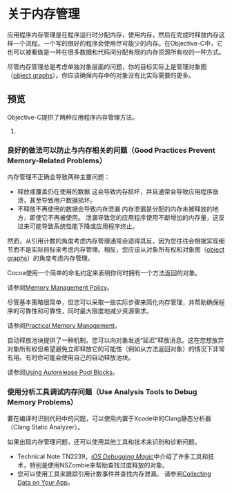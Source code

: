 # 关于内存管理

应用程序内存管理是在程序运行时分配内存，使用内存，然后在完成时释放内存这样一个流程。一个写的很好的程序会使用尽可能少的内存。在Objective-C中，它也可以被看做是一种在很多数据和代码间分配有限的内存资源所有权的一种方式。

尽管内存管理总是考虑单独对象层面的问题，你的目标实际上是管理对象图（[object graphs]()）。你应该确保内存中的对象没有比实际需要的更多。

## 预览

Objective-C提供了两种应用程序内存管理方法。

1. 
### 良好的做法可以防止与内存相关的问题（Good Practices Prevent Memory-Related Problems）

内存管理不正确会导致两种主要问题：

* 释放或覆盖仍在使用的数据
  这会导致内存损坏，并且通常会导致应用程序崩溃，甚至导致用户数据损坏。
* 不释放不再使用的数据会导致内存泄漏
  内存泄漏是分配的内存未被释放的地方，即使它不再被使用。 泄漏导致您的应用程序使用不断增加的内存量，这反过来可能导致系统性能下降或应用程序终止。

然而，从引用计数的角度考虑内存管理通常会适得其反，因为您往往会根据实现细节而不是实际目标来考虑内存管理。相反，您应该从对象所有权和对象图（[object graphs]()）的角度考虑内存管理。

Cocoa使用一个简单的命名约定来表明你何时拥有一个方法返回的对象。

请参阅[Memory Management Policy](https://developer.apple.com/library/content/documentation/Cocoa/Conceptual/MemoryMgmt/Articles/mmRules.html#//apple_ref/doc/uid/20000994-BAJHFBGH)。

尽管基本策略很简单，但您可以采取一些实际步骤来简化内存管理，并帮助确保程序的可靠性和可靠性，同时最大限度地减少资源需求。

请参阅[Practical Memory Management](https://developer.apple.com/library/content/documentation/Cocoa/Conceptual/MemoryMgmt/Articles/mmPractical.html#//apple_ref/doc/uid/TP40004447-SW1)。

自动释放池块提供了一种机制，您可以向对象发送“延迟”释放消息。这在您想放弃对象所有权但希望避免立即释放它的可能性（例如从方法返回对象）的情况下非常有用。有时你可能会使用自己的自动释放池块。

请参阅[Using Autorelease Pool Blocks](https://developer.apple.com/library/content/documentation/Cocoa/Conceptual/MemoryMgmt/Articles/mmAutoreleasePools.html#//apple_ref/doc/uid/20000047-CJBFBEDI)。

### 使用分析工具调试内存问题（Use Analysis Tools to Debug Memory Problems）

要在编译时识别代码中的问题，可以使用内置于Xcode中的Clang静态分析器（Clang Static Analyzer）。

如果出现内存管理问题，还可以使用其他工具和技术来识别和诊断问题。

* Technical Note TN2239，[_iOS Debugging Magic_](https://developer.apple.com/library/content/technotes/tn2239/_index.html#//apple_ref/doc/uid/DTS40010638)中介绍了许多工具和技术，特别是使用NSZombie来帮助查找过度释放的对象。
* 您可以使用工具来跟踪引用计数事件并查找内存泄漏。 请参阅[Collecting Data on Your App](https://developer.apple.com/library/content/documentation/DeveloperTools/Conceptual/InstrumentsUserGuide/TheInstrumentsWorkflow.html#//apple_ref/doc/uid/TP40004652-CH5)。



